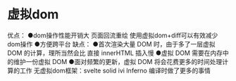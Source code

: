 # 虚拟dom

优点：
	●dom操作性能开销大 页面回流重绘 使用虚拟dom+diff可以有效减少dom操作
	●方便跨平台
缺点：
	●首次渲染大量 DOM 时，由于多了一层虚拟 DOM 的计算，理所当然会比 直接 innerHTML 插入慢
	●虚拟 DOM 需要在内存中的维护一份虚拟 DOM
	●面对频繁的更新，虚拟 DOM 将会花费更多的时间处理计算的工作
无虚拟dom框架：svelte solid ivi Inferno
编译时做了更多的事情
